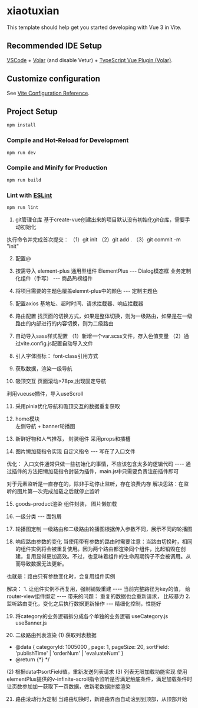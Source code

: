 # xiaotuxian

This template should help get you started developing with Vue 3 in Vite.

## Recommended IDE Setup

[VSCode](https://code.visualstudio.com/) + [Volar](https://marketplace.visualstudio.com/items?itemName=Vue.volar) (and disable Vetur) + [TypeScript Vue Plugin (Volar)](https://marketplace.visualstudio.com/items?itemName=Vue.vscode-typescript-vue-plugin).

## Customize configuration

See [Vite Configuration Reference](https://vitejs.dev/config/).

## Project Setup

```sh
npm install
```

### Compile and Hot-Reload for Development

```sh
npm run dev
```

### Compile and Minify for Production

```sh
npm run build
```

### Lint with [ESLint](https://eslint.org/)

```sh
npm run lint
```

1. git管理仓库
基于create-vue创建出来的项目默认没有初始化git仓库，需要手动初始化

执行命令并完成首次提交：
（1）git init
（2）git add .
（3）git commit -m "init"

2. 配置@

3. 按需导入 element-plus
通用型组件 ElementPlus  --- Dialog模态框
业务定制化组件（手写） --- 商品热榜组件

4. 将项目需要的主题色覆盖elemnt-plus中的颜色  --- 定制主题色

5. 配置axios
基地址、超时时间、请求拦截器、响应拦截器

6. 路由配置
找页面的切换方式，如果是整体切换，则为一级路由，如果是在一级路由的内部进行的内容切换，则为二级路由

7. 自动导入sass样式配置
（1）新增一个var.scss文件，存入色值变量
（2）通过vite.config.js配置自动导入文件

8. 引入字体图标： font-class引用方式

9. 获取数据，渲染一级导航

10. 吸顶交互
页面滚动>78px,出现固定导航

利用vueuse插件，导入useScroll

11. 采用pinia优化导航和吸顶交互的数据重复获取

12. home模块    
左侧导航 + banner轮播图

13. 新鲜好物和人气推荐， 封装组件
采用props和插槽

14. 图片懒加载指令实现
自定义指令  --- 写在了入口文件

优化： 入口文件通常只做一些初始化的事情，不应该包含太多的逻辑代码
    ---- 通过插件的方法把懒加载指令封装为插件，main.js中只需要负责注册插件即可

对于元素监听是一直存在的，除非手动停止监听，存在浪费内存
解决思路：在监听的图片第一次完成加载之后就停止监听

15. goods-product渲染
组件封装， 图片懒加载

16. 一级分类 --- 面包屑

17. 轮播图定制
一级路由和二级路由轮播图根据传入参数不同，展示不同的轮播图

18. 响应路由参数的变化
当使用带有参数的路由时需要注意：当路由切换时，相同的组件实例将会被重复使用。因为两个路由都渲染同个组件，比起销毁在创建，复用显得更加高效。不过，也意味着组件的生命周期钩子不会被调用。从而导致数据无法更新。

也就是：路由只有参数变化时，会复用组件实例

解决： 1. 让组件实例不再复用，强制销毁重建 ---- 当前完整路径为key的值，
          给router-view组件绑定 ---- 带来的问题： 重复的数据也会重新请求， 比较暴力
       2. 监听路由变化，变化之后执行数据更新操作  --- 精细化控制，性能好

19. 将category的业务逻辑拆分成各个单独的业务逻辑
useCategory.js
useBanner.js

20. 二级路由列表渲染
(1) 获取列表数据

* @data { 
     categoryId: 1005000 ,
     page: 1,
     pageSize: 20,
     sortField: 'publishTime' | 'orderNum' | 'evaluateNum'
   } 
 * @return {*}
 */

 (2) 根据data中sortField值，重新发送列表请求
 (3) 列表无限加载功能实现
 使用elementPlus提供的v-infinite-scroll指令监听是否满足触底条件，满足加载条件时让页数参加加一获取下一页数据，做新老数据拼接渲染

 21. 路由滚动行为定制
 当路由切换时，新路由界面自动滚到到顶部，从顶部开始